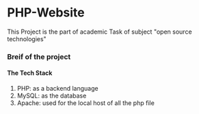 # PHP-Website

This Project is the part of academic Task of subject "open source technologies"

### Breif of the project 

#### The Tech Stack
1. PHP: as a backend language
2. MySQL: as the database
3. Apache: used for the local host of all the php file 
